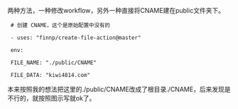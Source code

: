 两种方法，一种修改workflow，另外一种直接将CNAME建在public文件夹下。

```
 # 创建 CNAME，这个是原始配置中没有的

 - uses: "finnp/create-file-action@master"

 env:

 FILE_NAME: "./public/CNAME"

 FILE_DATA: "kiwi4814.com"
```

本来按照我的想法把这里的./public/CNAME改成了根目录./CNAME，后来发现是不行的，就按照图示写就ok了。